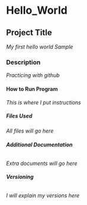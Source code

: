 # Hello_World
## **Project Title**
*My first hello world Sample*
### **Description**
*Practicing with github* 
#### **How to Run Program**
*This is where I put instructions*
##### **Files Used**
*All files will go here*
###### **Additional Documentation**
*Extra documents will go here*
###### **Versioning**
*I will explain my versions here*

